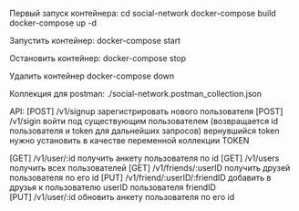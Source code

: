 Первый запуск контейнера:
cd social-network
docker-compose build
docker-compose up -d

Запустить контейнер:
docker-compose start

Остановить контейнер:
docker-compose stop

Удалить контейнер
docker-compose down

Коллекция для postman:
    ./social-network.postman_collection.json

API:
[POST]  /v1/signup                      зарегистрировать нового пользователя
[POST]  /v1/sigin                       войти под существующим пользователем (возвращается id пользователя и token для дальнейших запросов)
    вернувшийся token нужно установить в качестве переменной коллекции TOKEN

[GET]   /v1/user/:id                    получить анкету пользователя по id
[GET]   /v1/users                       получить всех пользователей
[GET]   /v1/friends/:userID             получить друзей пользователя по его id
[PUT]   /v1/friend/:userID/:friendID    добавить в друзья к пользователю userID пользователя friendID   
[PUT]   /v1/user/:id                    обновить анкету пользователя по его id   

